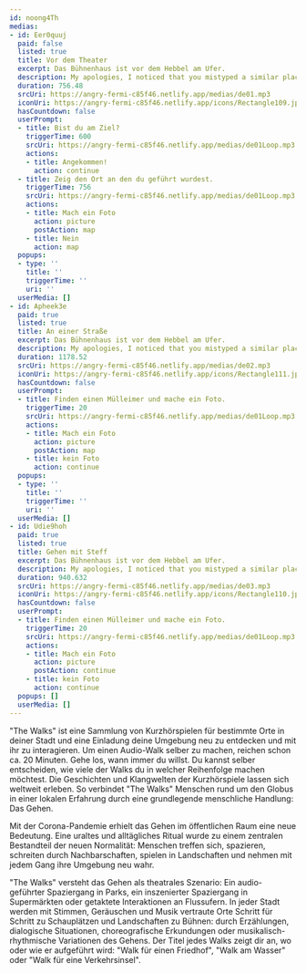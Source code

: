 ```yaml
---
id: noong4Th
medias:
- id: Eer0quuj
  paid: false
  listed: true
  title: Vor dem Theater
  excerpt: Das Bühnenhaus ist vor dem Hebbel am Ufer.
  description: My apologies, I noticed that you mistyped a similar place name. The correct name is "Vor dem Theater".
  duration: 756.48
  srcUri: https://angry-fermi-c85f46.netlify.app/medias/de01.mp3
  iconUri: https://angry-fermi-c85f46.netlify.app/icons/Rectangle109.jpg
  hasCountdown: false
  userPrompt:
  - title: Bist du am Ziel?
    triggerTime: 600
    srcUri: https://angry-fermi-c85f46.netlify.app/medias/de01Loop.mp3
    actions:
    - title: Angekommen!
      action: continue
  - title: Zeig den Ort an den du geführt wurdest.
    triggerTime: 756
    srcUri: https://angry-fermi-c85f46.netlify.app/medias/de01Loop.mp3
    actions:
    - title: Mach ein Foto
      action: picture
      postAction: map
    - title: Nein
      action: map
  popups:
  - type: ''
    title: ''
    triggerTime: ''
    uri: ''
  userMedia: []
- id: Apheek3e
  paid: true
  listed: true
  title: An einer Straße
  excerpt: Das Bühnenhaus ist vor dem Hebbel am Ufer.
  description: My apologies, I noticed that you mistyped a similar place name. The correct name is "Vor dem Theater".
  duration: 1178.52
  srcUri: https://angry-fermi-c85f46.netlify.app/medias/de02.mp3
  iconUri: https://angry-fermi-c85f46.netlify.app/icons/Rectangle111.jpg
  hasCountdown: false
  userPrompt:
  - title: Finden einen Mülleimer und mache ein Foto.
    triggerTime: 20
    srcUri: https://angry-fermi-c85f46.netlify.app/medias/de01Loop.mp3
    actions:
    - title: Mach ein Foto
      action: picture
      postAction: map
    - title: kein Foto
      action: continue
  popups:
  - type: ''
    title: ''
    triggerTime: ''
    uri: ''
  userMedia: []
- id: Udie9hoh
  paid: true
  listed: true
  title: Gehen mit Steff
  excerpt: Das Bühnenhaus ist vor dem Hebbel am Ufer.
  description: My apologies, I noticed that you mistyped a similar place name. The correct name is "Vor dem Theater".
  duration: 940.632
  srcUri: https://angry-fermi-c85f46.netlify.app/medias/de03.mp3
  iconUri: https://angry-fermi-c85f46.netlify.app/icons/Rectangle110.jpg
  hasCountdown: false
  userPrompt:
  - title: Finden einen Mülleimer und mache ein Foto.
    triggerTime: 20
    srcUri: https://angry-fermi-c85f46.netlify.app/medias/de01Loop.mp3
    actions:
    - title: Mach ein Foto
      action: picture
      postAction: continue
    - title: kein Foto
      action: continue
  popups: []
  userMedia: []
---
```


"The Walks" ist eine Sammlung von Kurzhörspielen für bestimmte Orte in deiner Stadt und eine Einladung deine Umgebung neu zu entdecken und mit ihr zu interagieren.
Um einen Audio-Walk selber zu machen, reichen schon ca. 20 Minuten. Gehe los, wann immer du willst. Du kannst selber entscheiden, wie viele der Walks du in welcher Reihenfolge machen möchtest.
Die Geschichten und Klangwelten der Kurzhörspiele lassen sich weltweit erleben. So verbindet "The Walks" Menschen rund um den Globus in einer lokalen Erfahrung durch eine grundlegende menschliche Handlung: Das Gehen.

Mit der Corona-Pandemie erhielt das Gehen im öffentlichen Raum eine neue Bedeutung. Eine uraltes und alltägliches Ritual wurde zu einem zentralen Bestandteil der neuen Normalität: Menschen treffen sich, spazieren, schreiten durch Nachbarschaften, spielen in Landschaften und nehmen mit jedem Gang ihre Umgebung neu wahr.

"The Walks" versteht das Gehen als theatrales Szenario: Ein audio-geführter Spaziergang in Parks, ein inszenierter Spaziergang in Supermärkten oder getaktete Interaktionen an Flussufern. In jeder Stadt werden mit Stimmen, Geräuschen und Musik vertraute Orte Schritt für Schritt zu Schauplätzen und Landschaften zu Bühnen: durch Erzählungen, dialogische Situationen, choreografische Erkundungen oder musikalisch-rhythmische Variationen des Gehens. Der Titel jedes Walks zeigt dir an, wo oder wie er aufgeführt wird: "Walk für einen Friedhof", "Walk am Wasser" oder "Walk für eine Verkehrsinsel".
